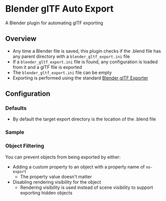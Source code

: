 # Blender glTF Auto Export

A Blender plugin for automating glTF exporting

## Overview

* Any time a Blender file is saved, this plugin checks if the .blend file has any parent directory with a `blender_gltf_export.ini` file
* If a `blender_gltf_export.ini` file is found, any configuration is loaded from it and a glTF file is exported
* The `blender_gltf_export.ini` file can be empty
* Exporting is performed using the standard [Blender glTF Exporter](https://github.com/KhronosGroup/glTF-Blender-IO)

## Configuration

### Defaults

* By default the target export directory is the location of the .blend file

### Sample

### Object Filtering

You can prevent objects from being exported by either:

* Adding a custom property to an object with a property name of `no-export`
    * The property value doesn't matter
* Disabling rendering visibility for the object
    * Rendering visibility is used instead of scene visibility to support exporting hidden objects
